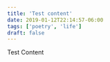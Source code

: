 ```yaml
---
title: 'Test content'
date: 2019-01-12T22:14:57-06:00
tags: ['poetry', 'life']
draft: false
---
```


Test Content
